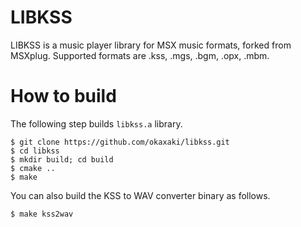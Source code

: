 # LIBKSS

LIBKSS is a music player library for MSX music formats, forked from MSXplug.
Supported formats are .kss, .mgs, .bgm, .opx, .mbm.

# How to build

The following step builds `libkss.a` library.

```
$ git clone https://github.com/okaxaki/libkss.git
$ cd libkss
$ mkdir build; cd build
$ cmake ..
$ make
```

You can also build the KSS to WAV converter binary as follows.

```
$ make kss2wav
```

